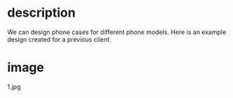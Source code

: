 # description

We can design phone cases for different phone models. Here is an example design created for a previous client.

# image

1.jpg
